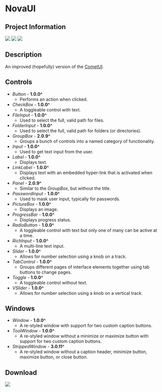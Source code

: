 # NovaUI
## Project Information
[![](https://img.shields.io/badge/.NET_Framework-4.8-blue)](https://dotnet.microsoft.com/en-us/download/dotnet-framework/net48)
[![](https://img.shields.io/badge/build-passing-seagreen)](#)
[![](https://img.shields.io/badge/latest_version-4.1.14-goldenrod)](https://github.com/Lexz-08/NovaUI/releases/tag/4.1.14)

## Description
An improved (hopefully) version of the [CometUI](https://github.com/Lexz-08/CometUI).

## Controls
  - *Button* - **1.0.0^**
    - Performs an action when clicked.
  - *CheckBox* - **1.0.0^**
    - A toggleable control with text.
  - *FileInput* - **1.0.0^**
    - Used to select the full, valid path for files.
  - *FolderInput* - **1.0.0^**
    - Used to select the full, valid path for folders (or directories).
  - *GroupBox* - **2.0.9^**
    - Groups a bunch of controls into a named category of functionality.
  - *Input* - **1.0.0^**
    - Used to get text input from the user.
  - *Label* - **1.0.0^**
    - Displays text.
  - *LinkLabel* - **1.0.0^**
    - Displays text with an embedded hyper-link that is activated when clicked.
  - *Panel* - **2.0.9^**
    - Similar to the *GroupBox*, but without the title.
  - *PasswordInput* - **1.0.0^**
    - Used to mask user input, typically for passwords.
  - *PictureBox* - **1.0.0^**
    - Displays an image.
  - *ProgressBar* - **1.0.0^**
    - Displays progress status.
  - *RadioButton* - **1.0.0^**
    - A toggleable control with text but only one of many can be active at a time.
  - *RichInput* - **1.0.0^**
    - A multi-line text input.
  - *Slider* - **1.0.0^**
    - Allows for number selection using a knob on a track.
  - *TabControl* - **1.0.0^**
    - Groups different pages of interface elements together using tab buttons to change pages.
  - *Toggle* - **1.0.0^**
    - A toggleable control without text.
  - *VSlider* - **1.0.0^**
    - Allows for number selection using a knob on a vertical track.

## Windows
  - *Window* - **1.0.0^**
    - A re-styled window with support for two custom caption buttons.
  - *ToolWindow* - **1.0.0^**
    - A re-styled window without a minimize or maximize button with support for two custom caption buttons.
  - *StrippedWindow* - **3.0.11^**
    - A re-styled window without a caption header, minimize button, maximize button, or close button.

## Download
[![](https://img.shields.io/badge/download-4.1.14-red)](https://github.com/Lexz-08/NovaUI/releases/latest/download/NovaUI.dll)
